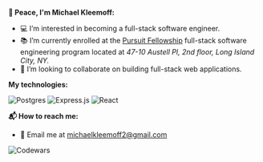 **🖖 Peace, I'm Michael Kleemoff:**

- 💻 I’m interested in becoming a full-stack software engineer.
- 📚 I’m currently enrolled at the [Pursuit Fellowship](https://www.pursuit.org/) full-stack software engineering program located at *47-10 Austell Pl, 2nd floor, Long Island City, NY.* 
- 💞️ I’m looking to collaborate on building full-stack web applications.

**My technologies:**

![Postgres](https://img.shields.io/badge/postgres-%23316192.svg?style=for-the-badge&logo=postgresql&logoColor=white) ![Express.js](https://img.shields.io/badge/express.js-%23404d59.svg?style=for-the-badge&logo=express&logoColor=%2361DAFB) ![React](https://img.shields.io/badge/react-%2320232a.svg?style=for-the-badge&logo=react&logoColor=%2361DAFB)


**📬 How to reach me:**

- 📧 Email me at michaelkleemoff2@gmail.com

![Codewars](https://www.codewars.com/users/MichaelKleemoff/badges/micro)
